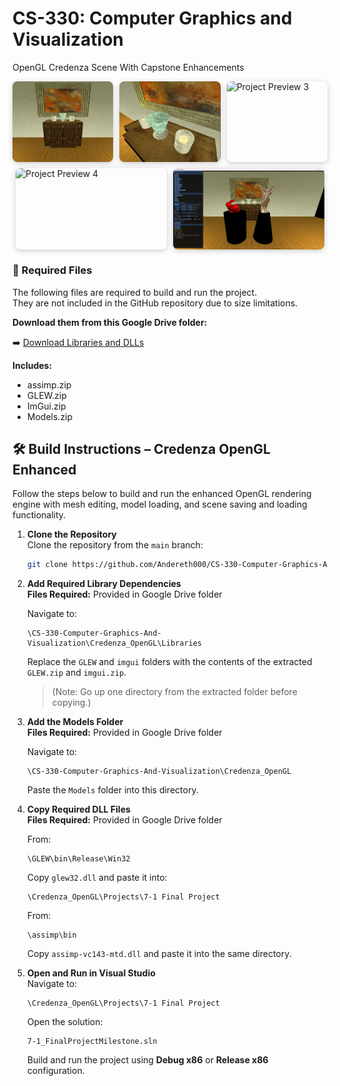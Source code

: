# CS-330: Computer Graphics and Visualization  
OpenGL Credenza Scene With Capstone Enhancements

<div style="display: flex; flex-wrap: wrap; gap: 10px; justify-content: center;">

  <img src="https://github.com/Andereth000/CS-330-Computer-Graphics-And-Visualization/blob/main/Images/Final_Project_1.png?raw=true" alt="Project Preview 1" style="width: 32%; max-width: 400px; border-radius: 8px; box-shadow: 0 2px 8px rgba(0,0,0,0.2);">

  <img src="https://github.com/Andereth000/CS-330-Computer-Graphics-And-Visualization/blob/main/Images/Final_Project_2.png?raw=true" alt="Project Preview 2" style="width: 32%; max-width: 400px; border-radius: 8px; box-shadow: 0 2px 8px rgba(0,0,0,0.2);">

  <img src="https://github.com/Andereth000/CS-330-Computer-Graphics-And-Visualization/blob/main/Images/enhancement_1.png?raw=true" alt="Project Preview 3" style="width: 32%; max-width: 400px; border-radius: 8px; box-shadow: 0 2px 8px rgba(0,0,0,0.2);">

  <img src="https://github.com/Andereth000/CS-330-Computer-Graphics-And-Visualization/blob/main/Images/enhancement_2.png?raw=true" alt="Project Preview 4" style="width: 48%; max-width: 500px; border-radius: 8px; box-shadow: 0 2px 8px rgba(0,0,0,0.2);">

  <img src="https://github.com/Andereth000/CS-330-Computer-Graphics-And-Visualization/blob/main/Images/enhancement_3.png?raw=true" alt="Project Preview 5" style="width: 48%; max-width: 500px; border-radius: 8px; box-shadow: 0 2px 8px rgba(0,0,0,0.2);">

</div>

### 🔗 Required Files

The following files are required to build and run the project.  
They are not included in the GitHub repository due to size limitations.

**Download them from this Google Drive folder:**

➡️ [Download Libraries and DLLs](https://drive.google.com/drive/folders/1e7LxHdDf2Xe31Ot5mpjnGtcvM-U3H7L7?usp=sharing)

**Includes:**
- assimp.zip
- GLEW.zip
- ImGui.zip
- Models.zip

## 🛠️ Build Instructions – Credenza OpenGL Enhanced

Follow the steps below to build and run the enhanced OpenGL rendering engine with mesh editing, model loading, and scene saving and loading functionality.

1. **Clone the Repository**  
   Clone the repository from the `main` branch:

   ```bash
   git clone https://github.com/Andereth000/CS-330-Computer-Graphics-And-Visualization.git
   ```

2. **Add Required Library Dependencies**  
   **Files Required:** Provided in Google Drive folder

   Navigate to:

   ```
   \CS-330-Computer-Graphics-And-Visualization\Credenza_OpenGL\Libraries
   ```

   Replace the `GLEW` and `imgui` folders with the contents of the extracted `GLEW.zip` and `imgui.zip`.

   > (Note: Go up one directory from the extracted folder before copying.)

3. **Add the Models Folder**  
   **Files Required:** Provided in Google Drive folder

   Navigate to:

   ```
   \CS-330-Computer-Graphics-And-Visualization\Credenza_OpenGL
   ```

   Paste the `Models` folder into this directory.

4. **Copy Required DLL Files**  
   **Files Required:** Provided in Google Drive folder

   From:

   ```
   \GLEW\bin\Release\Win32
   ```

   Copy `glew32.dll` and paste it into:

   ```
   \Credenza_OpenGL\Projects\7-1 Final Project
   ```

   From:

   ```
   \assimp\bin
   ```

   Copy `assimp-vc143-mtd.dll` and paste it into the same directory.

5. **Open and Run in Visual Studio**  
   Navigate to:

   ```
   \Credenza_OpenGL\Projects\7-1 Final Project
   ```

   Open the solution:

   ```
   7-1_FinalProjectMilestone.sln
   ```

   Build and run the project using **Debug x86** or **Release x86** configuration.

